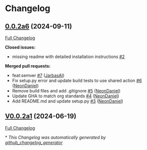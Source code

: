 # Changelog

## [0.0.2a6](https://github.com/OpenVoiceOS/ovos-vad-plugin-silero/tree/0.0.2a6) (2024-09-11)

[Full Changelog](https://github.com/OpenVoiceOS/ovos-vad-plugin-silero/compare/V0.0.2a1...0.0.2a6)

**Closed issues:**

- missing readme with detailed installation instructions [\#2](https://github.com/OpenVoiceOS/ovos-vad-plugin-silero/issues/2)

**Merged pull requests:**

- feat:semver [\#7](https://github.com/OpenVoiceOS/ovos-vad-plugin-silero/pull/7) ([JarbasAl](https://github.com/JarbasAl))
- Fix setup.py error and update build tests to use shared action [\#6](https://github.com/OpenVoiceOS/ovos-vad-plugin-silero/pull/6) ([NeonDaniel](https://github.com/NeonDaniel))
- Remove build files and add .gitignore [\#5](https://github.com/OpenVoiceOS/ovos-vad-plugin-silero/pull/5) ([NeonDaniel](https://github.com/NeonDaniel))
- Update GHA to match org standards [\#4](https://github.com/OpenVoiceOS/ovos-vad-plugin-silero/pull/4) ([NeonDaniel](https://github.com/NeonDaniel))
- Add README.md and update setup.py [\#3](https://github.com/OpenVoiceOS/ovos-vad-plugin-silero/pull/3) ([NeonDaniel](https://github.com/NeonDaniel))

## [V0.0.2a1](https://github.com/OpenVoiceOS/ovos-vad-plugin-silero/tree/V0.0.2a1) (2024-06-19)

[Full Changelog](https://github.com/OpenVoiceOS/ovos-vad-plugin-silero/compare/V0.0.1...V0.0.2a1)



\* *This Changelog was automatically generated by [github_changelog_generator](https://github.com/github-changelog-generator/github-changelog-generator)*
